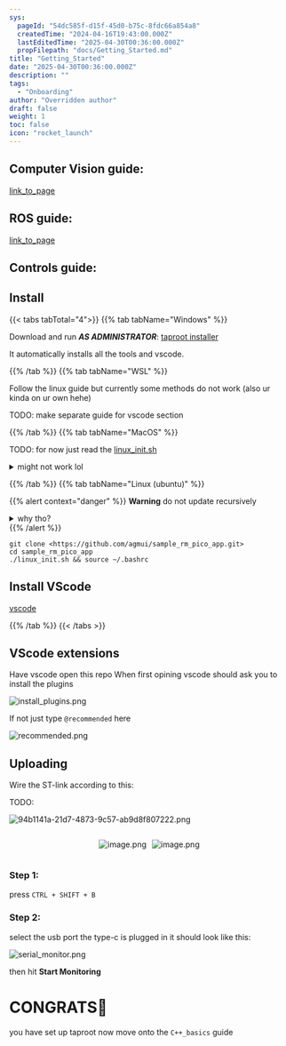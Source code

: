 ```yaml
---
sys:
  pageId: "54dc585f-d15f-45d0-b75c-8fdc66a854a8"
  createdTime: "2024-04-16T19:43:00.000Z"
  lastEditedTime: "2025-04-30T00:36:00.000Z"
  propFilepath: "docs/Getting_Started.md"
title: "Getting_Started"
date: "2025-04-30T00:36:00.000Z"
description: ""
tags:
  - "Onboarding"
author: "Overridden author"
draft: false
weight: 1
toc: false
icon: "rocket_launch"
---
```


## Computer Vision guide:

[link_to_page](86d45bc0-388b-4d26-8848-44f255f73d0e)

## ROS guide:

[link_to_page](3c76c1de-ec8f-46d6-8b0a-294005edc2d5)

## Controls guide:

## Install

{{< tabs tabTotal="4">}}
{{% tab tabName="Windows" %}}

Download and run _**AS ADMINISTRATOR**_: [taproot installer](https://github.com/Thornbots/TeachingFreshies/releases/tag/1.0)

It automatically installs all the tools and vscode.

{{% /tab %}}
{{% tab tabName="WSL" %}}

Follow the linux guide but currently some methods do not work (also ur kinda on ur own hehe)

TODO: make separate guide for vscode section

{{% /tab %}}
{{% tab tabName="MacOS" %}}

TODO: for now just read the [linux_init.sh](https://github.com/agmui/sample_rm_pico_app/blob/main/linux_init.sh)

<details>
<summary>might not work lol</summary>

`brew install libusb pkg-config`

Next install: [vscode](https://code.visualstudio.com/Download)

</details>

{{% /tab %}}
{{% tab tabName="Linux (ubuntu)" %}}

{{% alert context="danger" %}}
**Warning** do not update recursively
<details>
<summary>why tho?</summary>
There are some submodules that may go on for a while (like tinyusb) and I highly
recommend you don't need to get them.
If you want to see what submodules I update just look in `linux_init.sh`
</details>
{{% /alert %}}

```shell
git clone <https://github.com/agmui/sample_rm_pico_app.git>
cd sample_rm_pico_app
./linux_init.sh && source ~/.bashrc
```

## Install VScode

[vscode](https://code.visualstudio.com/Download)

{{% /tab %}}
{{< /tabs >}}

## VScode extensions

Have vscode open this repo
When first opining vscode should ask you to install the plugins

![install_plugins.png](https://prod-files-secure.s3.us-west-2.amazonaws.com/d518164a-d88e-44d1-a4ee-3adb3bd8bce0/89bd30f0-1825-4e77-867b-0a41ce370880/install_plugins.png?X-Amz-Algorithm=AWS4-HMAC-SHA256&X-Amz-Content-Sha256=UNSIGNED-PAYLOAD&X-Amz-Credential=ASIAZI2LB466WZTBRFC7%2F20250518%2Fus-west-2%2Fs3%2Faws4_request&X-Amz-Date=20250518T131716Z&X-Amz-Expires=3600&X-Amz-Security-Token=IQoJb3JpZ2luX2VjELv%2F%2F%2F%2F%2F%2F%2F%2F%2F%2FwEaCXVzLXdlc3QtMiJGMEQCIFX1rrvdXdDjlXA2VYUAu%2FQ0Q2NhQnmM%2BGCyICcDs5KnAiARw3oSp10G5fyHMSxu7kM434FHqsLB%2FCSDZRJmU29PDSr%2FAwh0EAAaDDYzNzQyMzE4MzgwNSIM0iZhIPrW3OyYw9T8KtwDX77AFf4LY8HvMLGqIBAiHISbBJNkrlxJl%2FyPtbTiD480pwdVHzaiVHmd6vPjpp0FDokZMAW%2Fat9nrUGESTwoy9SifxzPtDbRsnVaIGJPLaQdiRjeWXuN27rwtcNMDp%2F%2BEaWtUxHHv%2FFU7XHrAat0cEsYoPwk7zuRVOcHJceveDYx374vVUmjkcrL2hMy8FKHATLf44D6eQ7YxrT%2BX0Cw3B1YKBmdfS68Tza4jJ%2BkFE%2Fpy4uq0WbDYrD4s25pXCTl%2Bg0JuQwikZXMRYIgN14HhgtdQzMLIjnjKtE0pjYDntVnSTq1nrYg%2FxkCGVTM0qPFII7McRV9B9W81VbktUL8N5ZWCF1FPqBGntc2Yb%2BY18dNe7P88TKvsZVBr1Yj9Z3xEi7a%2BUUuEkYv%2F7Ew3LKBpgm2shctP9nF2Mpnz9HnuPbq%2BQRxh4eYQIXBj%2BUHOMDYPFxfDj%2BGirsHAR4S6l9gYOFulVa2rjOT%2FklW0b%2Bx8OhGFVBuOXlSp4m8e6QQf%2Bd97vpYNZB1lMhlFvz25aYl1V6YkPrNtEaFEuIaHFyAfQFqqHRCNKUpsDtU7rfF2l8E77PhFih5iaNVfad04iPRRB6bRYydJC1dgFA6it9dscsXSOmKKXFvHLC%2FKDEwg%2BymwQY6pgFCYAPGeR11DAJmWx3%2Bm13Kt%2B%2Ffdn3%2FyakqlU9%2FWTr4kJg7LL2G3xOR6gKfjrITfy1Bo2slJi%2BQxLPIFyNnvYk2ZVxSRGOmMdEaEejHjUtflSR0iyM4JlK6qDwLERx6Vs%2Fh4i2lkLLIbEyKxgkgpwCDv67AyY%2B6qF9ugzdSS2PHmBUUW%2FxVBe34uoZKtO%2F5Rogov2rJQDhai4bDm9e2gBs0dCdBUJD3&X-Amz-Signature=155a1788f808640a0b1d6aed6eea1fc681c4d9262d58c1359feaf7e015d03fda&X-Amz-SignedHeaders=host&x-id=GetObject)

If not just type `@recommended` here  

![recommended.png](https://prod-files-secure.s3.us-west-2.amazonaws.com/d518164a-d88e-44d1-a4ee-3adb3bd8bce0/61e661e9-5d85-4dfc-be0d-8d2097a5e793/recommended.png?X-Amz-Algorithm=AWS4-HMAC-SHA256&X-Amz-Content-Sha256=UNSIGNED-PAYLOAD&X-Amz-Credential=ASIAZI2LB466WZTBRFC7%2F20250518%2Fus-west-2%2Fs3%2Faws4_request&X-Amz-Date=20250518T131716Z&X-Amz-Expires=3600&X-Amz-Security-Token=IQoJb3JpZ2luX2VjELv%2F%2F%2F%2F%2F%2F%2F%2F%2F%2FwEaCXVzLXdlc3QtMiJGMEQCIFX1rrvdXdDjlXA2VYUAu%2FQ0Q2NhQnmM%2BGCyICcDs5KnAiARw3oSp10G5fyHMSxu7kM434FHqsLB%2FCSDZRJmU29PDSr%2FAwh0EAAaDDYzNzQyMzE4MzgwNSIM0iZhIPrW3OyYw9T8KtwDX77AFf4LY8HvMLGqIBAiHISbBJNkrlxJl%2FyPtbTiD480pwdVHzaiVHmd6vPjpp0FDokZMAW%2Fat9nrUGESTwoy9SifxzPtDbRsnVaIGJPLaQdiRjeWXuN27rwtcNMDp%2F%2BEaWtUxHHv%2FFU7XHrAat0cEsYoPwk7zuRVOcHJceveDYx374vVUmjkcrL2hMy8FKHATLf44D6eQ7YxrT%2BX0Cw3B1YKBmdfS68Tza4jJ%2BkFE%2Fpy4uq0WbDYrD4s25pXCTl%2Bg0JuQwikZXMRYIgN14HhgtdQzMLIjnjKtE0pjYDntVnSTq1nrYg%2FxkCGVTM0qPFII7McRV9B9W81VbktUL8N5ZWCF1FPqBGntc2Yb%2BY18dNe7P88TKvsZVBr1Yj9Z3xEi7a%2BUUuEkYv%2F7Ew3LKBpgm2shctP9nF2Mpnz9HnuPbq%2BQRxh4eYQIXBj%2BUHOMDYPFxfDj%2BGirsHAR4S6l9gYOFulVa2rjOT%2FklW0b%2Bx8OhGFVBuOXlSp4m8e6QQf%2Bd97vpYNZB1lMhlFvz25aYl1V6YkPrNtEaFEuIaHFyAfQFqqHRCNKUpsDtU7rfF2l8E77PhFih5iaNVfad04iPRRB6bRYydJC1dgFA6it9dscsXSOmKKXFvHLC%2FKDEwg%2BymwQY6pgFCYAPGeR11DAJmWx3%2Bm13Kt%2B%2Ffdn3%2FyakqlU9%2FWTr4kJg7LL2G3xOR6gKfjrITfy1Bo2slJi%2BQxLPIFyNnvYk2ZVxSRGOmMdEaEejHjUtflSR0iyM4JlK6qDwLERx6Vs%2Fh4i2lkLLIbEyKxgkgpwCDv67AyY%2B6qF9ugzdSS2PHmBUUW%2FxVBe34uoZKtO%2F5Rogov2rJQDhai4bDm9e2gBs0dCdBUJD3&X-Amz-Signature=3a23f952944aebc7468582e02731809f2750ac05b58aa04d9f58d012a248d79d&X-Amz-SignedHeaders=host&x-id=GetObject)

## Uploading

Wire the ST-link according to this:

TODO:

![94b1141a-21d7-4873-9c57-ab9d8f807222.png](https://prod-files-secure.s3.us-west-2.amazonaws.com/d518164a-d88e-44d1-a4ee-3adb3bd8bce0/e5fad17d-ab82-4300-9f4c-505ab4b1202c/94b1141a-21d7-4873-9c57-ab9d8f807222.png?X-Amz-Algorithm=AWS4-HMAC-SHA256&X-Amz-Content-Sha256=UNSIGNED-PAYLOAD&X-Amz-Credential=ASIAZI2LB466WZTBRFC7%2F20250518%2Fus-west-2%2Fs3%2Faws4_request&X-Amz-Date=20250518T131716Z&X-Amz-Expires=3600&X-Amz-Security-Token=IQoJb3JpZ2luX2VjELv%2F%2F%2F%2F%2F%2F%2F%2F%2F%2FwEaCXVzLXdlc3QtMiJGMEQCIFX1rrvdXdDjlXA2VYUAu%2FQ0Q2NhQnmM%2BGCyICcDs5KnAiARw3oSp10G5fyHMSxu7kM434FHqsLB%2FCSDZRJmU29PDSr%2FAwh0EAAaDDYzNzQyMzE4MzgwNSIM0iZhIPrW3OyYw9T8KtwDX77AFf4LY8HvMLGqIBAiHISbBJNkrlxJl%2FyPtbTiD480pwdVHzaiVHmd6vPjpp0FDokZMAW%2Fat9nrUGESTwoy9SifxzPtDbRsnVaIGJPLaQdiRjeWXuN27rwtcNMDp%2F%2BEaWtUxHHv%2FFU7XHrAat0cEsYoPwk7zuRVOcHJceveDYx374vVUmjkcrL2hMy8FKHATLf44D6eQ7YxrT%2BX0Cw3B1YKBmdfS68Tza4jJ%2BkFE%2Fpy4uq0WbDYrD4s25pXCTl%2Bg0JuQwikZXMRYIgN14HhgtdQzMLIjnjKtE0pjYDntVnSTq1nrYg%2FxkCGVTM0qPFII7McRV9B9W81VbktUL8N5ZWCF1FPqBGntc2Yb%2BY18dNe7P88TKvsZVBr1Yj9Z3xEi7a%2BUUuEkYv%2F7Ew3LKBpgm2shctP9nF2Mpnz9HnuPbq%2BQRxh4eYQIXBj%2BUHOMDYPFxfDj%2BGirsHAR4S6l9gYOFulVa2rjOT%2FklW0b%2Bx8OhGFVBuOXlSp4m8e6QQf%2Bd97vpYNZB1lMhlFvz25aYl1V6YkPrNtEaFEuIaHFyAfQFqqHRCNKUpsDtU7rfF2l8E77PhFih5iaNVfad04iPRRB6bRYydJC1dgFA6it9dscsXSOmKKXFvHLC%2FKDEwg%2BymwQY6pgFCYAPGeR11DAJmWx3%2Bm13Kt%2B%2Ffdn3%2FyakqlU9%2FWTr4kJg7LL2G3xOR6gKfjrITfy1Bo2slJi%2BQxLPIFyNnvYk2ZVxSRGOmMdEaEejHjUtflSR0iyM4JlK6qDwLERx6Vs%2Fh4i2lkLLIbEyKxgkgpwCDv67AyY%2B6qF9ugzdSS2PHmBUUW%2FxVBe34uoZKtO%2F5Rogov2rJQDhai4bDm9e2gBs0dCdBUJD3&X-Amz-Signature=998af5690a6e2dc0bc3d7317d70ed2db75b89ab7fda13d5c9011b23f9da73bca&X-Amz-SignedHeaders=host&x-id=GetObject)

<div style="display: flex;flex-direction: row; column-gap:10px; max-width: 630px;justify-content: center;">
<div>

![image.png](https://prod-files-secure.s3.us-west-2.amazonaws.com/d518164a-d88e-44d1-a4ee-3adb3bd8bce0/210ecb78-1116-4d7b-b9b7-2292f66fa2c2/image.png?X-Amz-Algorithm=AWS4-HMAC-SHA256&X-Amz-Content-Sha256=UNSIGNED-PAYLOAD&X-Amz-Credential=ASIAZI2LB46634DJGQJJ%2F20250518%2Fus-west-2%2Fs3%2Faws4_request&X-Amz-Date=20250518T131720Z&X-Amz-Expires=3600&X-Amz-Security-Token=IQoJb3JpZ2luX2VjELj%2F%2F%2F%2F%2F%2F%2F%2F%2F%2FwEaCXVzLXdlc3QtMiJHMEUCIF75dupEO%2BJf44yta26atyOH4Nrqz%2BAlqySeLrCS%2FkwaAiEAh8G6XjV1p6uLN8%2FxBEa%2F2fJmOjqg4JCtmE6%2Fv9iaw0Eq%2FwMIcRAAGgw2Mzc0MjMxODM4MDUiDOjt8%2F6lbzfwLCRx1CrcA7eMljHLiDya6nuhbeillq4%2FuFsT%2BpK7XIlsAV779kr1Prftw1WjopDUxMTJEr5%2BVZcEhSHSUvKhCflctcDVcseeGK64KOgzF9r6q4anBXrbezN8m3kiu5du4p76Dpld%2FsNQZ719kLrm3is8rkSqnfznK%2FKAIMgzcyIFMHK9ApNX%2Bbgxf77e%2FKjm7YBXbvjnQLz3KjT6fIc90E7GsxRbP59GUOubWgX%2BGFxq1K4v3OADwHk2wOoR%2BcUuBhrpnuqgknJ6ZbxuTDiaDccPrqMpHkWbA1tP01KBm6IR8MxV3415kJ5kLh1JXmczCBYacaMkf%2BQbxY1WFp%2FDHQzISWIl27mmQnMxKzZaqa0oI8nkGYthf4BZyy4yBAeE1kBOBzJ6BwXFfGkH%2BVEABIVchHti8xgEbGt387noKxX0K66Vmvng%2FVuleil5XU2IgGZBacngoojxbrtR%2FbwrWIkrgpOby4GRA%2FaXEeK0dZVuQpNRxvsLtRYYUw%2BowURKCQoaDChHwrUOfMGQIfbnedT8abhSsdAMXWC%2FQtIyuU7vNtiY4aQbfm8XaPDmWLafGto95YI8Ie7Gzni3S3M8TwOSfKcE5w%2ByoqW8dikYO8G0BAb4LobyqjylU9ojxLQH1BnuMKmkpsEGOqUBCwmG3aMn8grDZONwDK0RX8Uovgx%2FSc3NYCwx9lmG2YyM32CUGmHhL2Da0D7JD86kbbCRJLkXEJNU1TTLxeWbOsQjvQY1F3t2yNI2WqBnqTVJcH9X6yYxRliN%2FUX1Rr6a8AYG%2BnjwwMzLqQC2isTRL2S3nd%2FCICJueywhoGXjtCgX9QmfCP0TA6GIwu9VceOg9W3%2FD1hJFdF4ukgESXlbbVDz%2Fjn8&X-Amz-Signature=140fd65c6e3a8422048ae7f3a76e4a867a431c93fb85398bd6d6267289204822&X-Amz-SignedHeaders=host&x-id=GetObject)

</div>
<div>

![image.png](https://prod-files-secure.s3.us-west-2.amazonaws.com/d518164a-d88e-44d1-a4ee-3adb3bd8bce0/33a0fd0f-8ca6-4a86-8e09-26e95ded1fff/image.png?X-Amz-Algorithm=AWS4-HMAC-SHA256&X-Amz-Content-Sha256=UNSIGNED-PAYLOAD&X-Amz-Credential=ASIAZI2LB46624XCWR5N%2F20250518%2Fus-west-2%2Fs3%2Faws4_request&X-Amz-Date=20250518T131720Z&X-Amz-Expires=3600&X-Amz-Security-Token=IQoJb3JpZ2luX2VjELz%2F%2F%2F%2F%2F%2F%2F%2F%2F%2FwEaCXVzLXdlc3QtMiJGMEQCIG8XyDxTwgVPgMswojoHuWNsIM%2F%2FDe25R5Ush9RDM0qyAiA9mvXx6skVwtHobZMM%2FQPSYDdL8O88NEUYHF7QFzEFbir%2FAwh1EAAaDDYzNzQyMzE4MzgwNSIMLOIY8mo1w3lGH7KTKtwDdoQHXzB6DXzhbkkq4PFQPw2LJXwqKk1ble%2FTuAvmVdHVpvRVoLWPxFoID696pal42EH4bUqfI4P2VfL2o1eZpNbpfvANTeEPP36%2FMQOh943PpGl03VWm6kh9sYqb%2B6sAPmten2JZoOvOtIihZa%2FjU5ioflaXTu2DacEHduIfLMsOnaJ2%2BAxz1MrjwW2C%2FDJrD0uNycYeMD2P3g%2BcPC4u7vVkz8k0n9BPDCFdrqanNnrAOOT7Q3ln%2BbD4HmDN6jxd2ob%2BygQSKzaqkUMCrRhsWgaTmXRmLr9bIpSsOcZlPMqJaAb3xXNehunLJpV7pJNgeD4TLbMkKts7KgExAso3q4O3nNsQKWeMSiY3h%2BZQAOM5dh5LIoXleO7Gh5oa6q3UZpnK2%2B9PpYABrt2wOzO8TAFzb%2BjVw8gUxAPVDnfDYXAuxgFMILV9Wv4HeV1%2FWOA99OUM3Eougc2GiWhAIlhgn0ld%2FrSMLI2LoO4uOlUn7z%2F6r3FbUh70IXc41NRGgcU42kEgcUvC3GxP31s805KfnO9NjTrpVdO01HYg8JPebwgYFESMZyBYXe13lMO%2B4GaagvYCz4abxwSawMYVBauDUZqCg2ae4IB5XV4JXGA%2BF0zHJupe%2FPvEWN3ZcMUwgp6nwQY6pgEGu6RfzFOgxCF%2FSZ2NFIuVT0Fak0x7Kq4kQuoaCKS7uL0Pf8QzBrV84P7QayoX86drY%2FPBvycKPCpdkMUZ6ZlOV8ZZCyUOx%2BX1jhtaY4yTSDmppPbjjUuR%2F2WljU7A0zkiGjNnSEXqe6dvfJOaOaQdw%2BrXr8jAG6%2FmPIsYQfMoewbi4PeQKdRcuRlM73ALP5h9QMuhGz4DrLlNddcOS4QmqN7sxzYq&X-Amz-Signature=689e0b640a0b0f10473d57442551d84f06f92e8d82bd3fe4c7f8f7463b1a2146&X-Amz-SignedHeaders=host&x-id=GetObject)

</div>
</div>

### Step 1:

press `CTRL + SHIFT + B`

### Step 2:

select the usb port the type-c is plugged in it should look like this:

![serial_monitor.png](https://prod-files-secure.s3.us-west-2.amazonaws.com/d518164a-d88e-44d1-a4ee-3adb3bd8bce0/f03f4774-05d4-4393-b6a0-d5efb6d315ab/serial_monitor.png?X-Amz-Algorithm=AWS4-HMAC-SHA256&X-Amz-Content-Sha256=UNSIGNED-PAYLOAD&X-Amz-Credential=ASIAZI2LB466WZTBRFC7%2F20250518%2Fus-west-2%2Fs3%2Faws4_request&X-Amz-Date=20250518T131716Z&X-Amz-Expires=3600&X-Amz-Security-Token=IQoJb3JpZ2luX2VjELv%2F%2F%2F%2F%2F%2F%2F%2F%2F%2FwEaCXVzLXdlc3QtMiJGMEQCIFX1rrvdXdDjlXA2VYUAu%2FQ0Q2NhQnmM%2BGCyICcDs5KnAiARw3oSp10G5fyHMSxu7kM434FHqsLB%2FCSDZRJmU29PDSr%2FAwh0EAAaDDYzNzQyMzE4MzgwNSIM0iZhIPrW3OyYw9T8KtwDX77AFf4LY8HvMLGqIBAiHISbBJNkrlxJl%2FyPtbTiD480pwdVHzaiVHmd6vPjpp0FDokZMAW%2Fat9nrUGESTwoy9SifxzPtDbRsnVaIGJPLaQdiRjeWXuN27rwtcNMDp%2F%2BEaWtUxHHv%2FFU7XHrAat0cEsYoPwk7zuRVOcHJceveDYx374vVUmjkcrL2hMy8FKHATLf44D6eQ7YxrT%2BX0Cw3B1YKBmdfS68Tza4jJ%2BkFE%2Fpy4uq0WbDYrD4s25pXCTl%2Bg0JuQwikZXMRYIgN14HhgtdQzMLIjnjKtE0pjYDntVnSTq1nrYg%2FxkCGVTM0qPFII7McRV9B9W81VbktUL8N5ZWCF1FPqBGntc2Yb%2BY18dNe7P88TKvsZVBr1Yj9Z3xEi7a%2BUUuEkYv%2F7Ew3LKBpgm2shctP9nF2Mpnz9HnuPbq%2BQRxh4eYQIXBj%2BUHOMDYPFxfDj%2BGirsHAR4S6l9gYOFulVa2rjOT%2FklW0b%2Bx8OhGFVBuOXlSp4m8e6QQf%2Bd97vpYNZB1lMhlFvz25aYl1V6YkPrNtEaFEuIaHFyAfQFqqHRCNKUpsDtU7rfF2l8E77PhFih5iaNVfad04iPRRB6bRYydJC1dgFA6it9dscsXSOmKKXFvHLC%2FKDEwg%2BymwQY6pgFCYAPGeR11DAJmWx3%2Bm13Kt%2B%2Ffdn3%2FyakqlU9%2FWTr4kJg7LL2G3xOR6gKfjrITfy1Bo2slJi%2BQxLPIFyNnvYk2ZVxSRGOmMdEaEejHjUtflSR0iyM4JlK6qDwLERx6Vs%2Fh4i2lkLLIbEyKxgkgpwCDv67AyY%2B6qF9ugzdSS2PHmBUUW%2FxVBe34uoZKtO%2F5Rogov2rJQDhai4bDm9e2gBs0dCdBUJD3&X-Amz-Signature=abdf395ead078a27d521b9e99b4e87dbceeec8fbb5a9b7e0632c68525f54734d&X-Amz-SignedHeaders=host&x-id=GetObject)

then hit **Start Monitoring**

# CONGRATS🎉

you have set up taproot now move onto the `C++_basics` guide
